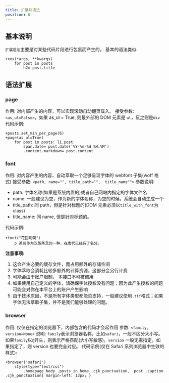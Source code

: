 ```yaml
---
title: 扩展块语法
position: 6
---
```

## 基本说明
`扩展语法`主要是对某些代码片段进行包裹而产生的。
基本的语法类似:
```jade
+xxx(*args, **kwargs)
    for post in posts
        h2= post.title
```


## 语法扩展
### page
作用: 对内部产生的内容，可以实现滚动自动翻页载入。
接受参数: `<as_ul=False>`，如果 as_ul = True, 则最外部的 DOM 元素是 `ul`，反之则是`div`
代码示例:
```jade
+posts.set_min_per_page(6)
+page(as_ul=True)
	for post in posts: li.post
		span.date= post.date('%Y-%m-%d %H:%M')
		.content.markdown= post.content
```

### font
作用: 对内容产生的内容，自动萃取一个足够呈现字体的 webfont 子集(woff 格式)
接受参数: `<path, name="", title_path="",  title_name"">`
参数说明:
- path: 字体名称(如果是系统内置的)或者自己网站内指定的字体文件名
- name: 一般建议为空，作为新的字体名称，为空的时候，系统会自动生成一个
- title_path: 同 path，但是针对标题的(DOM 元素必须以`title_with_font`为 class)
- title_name: 同 name, 但是针对标题的。

代码示例:
```jade
+font("花园明朝")
    p 茶则作为汉族茶具的一种，在唐代已经有了名分。
```

**注意事项:**
1. 这会产生必要的缓存文件，而占用额外的存储空间
2. 字体萃取会消耗比较多额外的计算资源，这部分会另行计费
3. 可能会由于账户限制， 本接口不可被调用
4. 如果使用自己定义的字体，请确保字体授权没有问题；因为此产生授权的问题可能会对你在本平台上的账户产生影响
5. 由于技术原因，不是所有字体类型都能否支持，一般建议使用`.ttf`格式；如果字体无法萃取子集，并不是我们能够处理的问题。

### browser
作用: 仅仅在指定的浏览器下，内部包含的代码才会起作用
参数: `<family, version=None>`
说明: `family`表示浏览器名称，比如`safari`，一般不区分大小写。如果`family`以`@`开头，则表示严格匹配(大小写敏感)。`version` 一般无需指定，如果指定了，则 version 也要完全对应。
代码示例(仅在 Safari 系列浏览器中生效的样式):
```jade
+browser('safari')
	style(type="text/css")
		.homepage_body .posts_in_home .cjk_punctuation, .post .caption .cjk_punctuation{ margin-left: 13px; }
```

